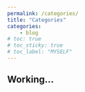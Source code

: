 ```yaml
---
permalink: /categories/
title: "Categories"
categories: 
    - blog 
# toc: true
# toc_sticky: true
# toc_label: "MYSELF"
---
```


## Working...